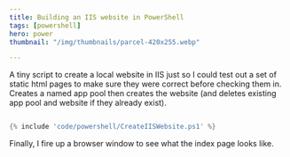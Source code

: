 ```yaml
---
title: Building an IIS website in PowerShell
tags: [powershell]
hero: power
thumbnail: "/img/thumbnails/parcel-420x255.webp"

---
```


A tiny script to create a local website in IIS just so I could test out a set of static
html pages to make sure they were correct before checking them in. Creates a named app pool
then creates the website (and deletes existing app pool and website if they already exist).

```powershell

{% include 'code/powershell/CreateIISWebsite.ps1' %}

```

Finally, I fire up a browser window to see what the index page looks like.
